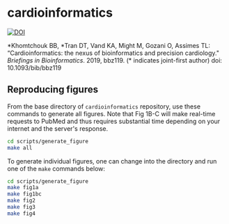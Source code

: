 # cardioinformatics

[![DOI](https://zenodo.org/badge/144916854.svg)](https://zenodo.org/badge/latestdoi/144916854)

\*Khomtchouk BB, \*Tran DT, Vand KA, Might M, Gozani O, Assimes TL: “Cardioinformatics: the nexus of bioinformatics and precision cardiology." _Briefings in Bioinformatics_. 2019, bbz119. (\* indicates joint-first author) doi: 10.1093/bib/bbz119 

## Reproducing figures

From the base directory of `cardioinformatics` repository, use these commands to generate all figures. Note that Fig 1B-C will make real-time requests to PubMed and thus requires substantial time depending on your internet and the server's response.

```sh
cd scripts/generate_figure
make all
```

To generate individual figures, one can change into the directory and run one of the `make` commands below:

```sh
cd scripts/generate_figure
make fig1a
make fig1bc
make fig2
make fig3
make fig4
```

